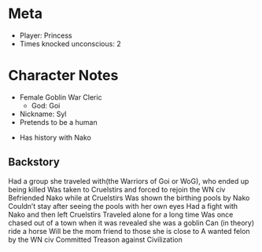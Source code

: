 # Meta
- Player: Princess
- Times knocked unconscious: 2

# Character Notes
- Female Goblin War Cleric
	- God: Goi
- Nickname: Syl
- Pretends to be a human
* Has history with Nako

## Backstory
Had a group she traveled with(the Warriors of Goi or WoG), who ended up being killed
Was taken to Cruelstirs and forced to rejoin the WN civ
Befriended Nako while at Cruelstirs
Was shown the birthing pools by Nako
Couldn’t stay after seeing the pools with her own eyes
Had a fight with Nako and then left Cruelstirs
Traveled alone for a long time
Was once chased out of a town when it was revealed she was a goblin
Can (in theory) ride a horse
Will be the mom friend to those she is close to
A wanted felon by the WN civ
Committed Treason against Civilization
